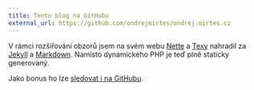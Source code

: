 ```yaml
---
title: Tento blog na GitHubu
external_url: https://github.com/ondrejmirtes/ondrej.mirtes.cz
---
```


V rámci rozšiřování obzorů jsem na svém webu [Nette](http://nette.org/) a [Texy](http://texy.info/) nahradil za [Jekyll](http://jekyllrb.com/) a [Markdown](https://daringfireball.net/projects/markdown/). Namísto dynamického PHP je teď plně staticky generovaný.

Jako bonus ho lze [sledovat i na GitHubu](https://github.com/ondrejmirtes/ondrej.mirtes.cz).
